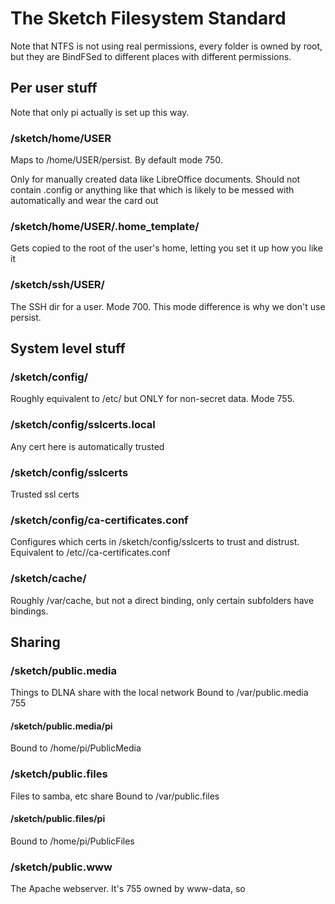 
# The Sketch Filesystem Standard

Note that NTFS is not using real permissions, every folder is owned by root, but they are BindFSed to different
places with different permissions.

## Per user stuff

Note that only pi actually is set up this way.

### /sketch/home/USER
Maps to /home/USER/persist. By default mode 750.

Only for manually created data like LibreOffice documents. Should not contain .config or anything like that
which is likely to be messed with automatically and wear the card out

### /sketch/home/USER/.home_template/
Gets copied to the root of the user's home, letting you set it up how you like it

### /sketch/ssh/USER/
The SSH dir for a user. Mode 700. This mode difference is why we don't use persist.

## System level stuff 

### /sketch/config/
Roughly equivalent to /etc/ but ONLY for non-secret data. Mode 755.

### /sketch/config/sslcerts.local
Any cert here is automatically trusted

### /sketch/config/sslcerts
Trusted ssl certs

### /sketch/config/ca-certificates.conf
Configures which certs in /sketch/config/sslcerts to trust and distrust.
Equivalent to /etc//ca-certificates.conf



### /sketch/cache/
Roughly /var/cache, but not a direct binding, only certain subfolders have bindings.


## Sharing 

### /sketch/public.media
Things to DLNA share with the local network
Bound to /var/public.media 755

#### /sketch/public.media/pi
Bound to /home/pi/PublicMedia

### /sketch/public.files
Files to samba, etc share
Bound to /var/public.files

#### /sketch/public.files/pi
Bound to /home/pi/PublicFiles

### /sketch/public.www
The Apache webserver. It's 755 owned by www-data,
so 